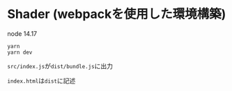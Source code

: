 # Shader (webpackを使用した環境構築)

node 14.17

```
yarn 
yarn dev
```

`src/index.js`が`dist/bundle.js`に出力

`index.html`は`dist`に記述
